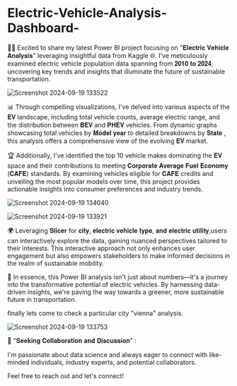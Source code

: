 # Electric-Vehicle-Analysis-Dashboard-

🚗💡 Excited to share my latest Power BI project focusing on "𝐄𝐥𝐞𝐜𝐭𝐫𝐢𝐜 𝐕𝐞𝐡𝐢𝐜𝐥𝐞 𝐀𝐧𝐚𝐥𝐲𝐬𝐢𝐬" leveraging insightful data from Kaggle 🌐. I've meticulously examined electric vehicle population data spanning from 𝟐𝟎𝟏𝟎 𝐭𝐨 𝟐𝟎𝟐𝟒, uncovering key trends and insights that illuminate the future of sustainable transportation.

![Screenshot 2024-09-19 133522](https://github.com/user-attachments/assets/5dec9c04-e3bc-4e1a-8614-c601845ec22c)

📊 Through compelling visualizations, I've delved into various aspects of the 𝐄𝐕 landscape, including total vehicle counts, average electric range, and the distribution between 𝐁𝐄𝐕 and 𝐏𝐇𝐄𝐕 vehicles. From dynamic graphs showcasing total vehicles by 𝐌𝐨𝐝𝐞𝐥 𝐲𝐞𝐚𝐫 to detailed breakdowns by 𝐒𝐭𝐚𝐭𝐞 , this analysis offers a comprehensive view of the evolving 𝐄𝐕 market.

🏆 Additionally, I've identified the top 10 vehicle makes dominating the 𝐄𝐕 space and their contributions to meeting 𝐂𝐨𝐫𝐩𝐨𝐫𝐚𝐭𝐞 𝐀𝐯𝐞𝐫𝐚𝐠𝐞 𝐅𝐮𝐞𝐥 𝐄𝐜𝐨𝐧𝐨𝐦𝐲 (𝐂𝐀𝐅𝐄)
standards. By examining vehicles eligible for 𝐂𝐀𝐅𝐄 credits and unveiling the most popular models over time, this project provides actionable insights into consumer preferences and industry trends.

![Screenshot 2024-09-19 134040](https://github.com/user-attachments/assets/5d10bede-10c3-4c77-9fba-dcadb77cc72a)


![Screenshot 2024-09-19 133921](https://github.com/user-attachments/assets/d2a68233-dd0c-4e0d-b2fd-ba9f093886ac)

🌍 Leveraging 𝐒𝐥𝐢𝐜𝐞𝐫 for 𝐜𝐢𝐭𝐲, 𝐞𝐥𝐞𝐜𝐭𝐫𝐢𝐜 𝐯𝐞𝐡𝐢𝐜𝐥𝐞 𝐭𝐲𝐩𝐞, 𝐚𝐧𝐝 𝐞𝐥𝐞𝐜𝐭𝐫𝐢𝐜 𝐮𝐭𝐢𝐥𝐢𝐭𝐲,users can interactively explore the data, gaining nuanced perspectives tailored to their interests. This interactive approach not only enhances user engagement but also empowers stakeholders to make informed decisions in the realm of sustainable mobility.

🌱 In essence, this Power BI analysis isn't just about numbers—it's a journey into the transformative potential of electric vehicles. By harnessing data-driven insights, we're paving the way towards a greener, more sustainable future in transportation. 

finally lets come to check a particular city "vienna" analysis.

![Screenshot 2024-09-19 133753](https://github.com/user-attachments/assets/a8d818a3-c802-40c4-bf73-0d66e5f6b795)


🌟 "𝐒𝐞𝐞𝐤𝐢𝐧𝐠 𝐂𝐨𝐥𝐥𝐚𝐛𝐨𝐫𝐚𝐭𝐢𝐨𝐧 𝐚𝐧𝐝 𝐃𝐢𝐬𝐜𝐮𝐬𝐬𝐢𝐨𝐧" :

I'm passionate about data science and always eager to connect with like-minded individuals, industry experts, and potential collaborators. 

Feel free to reach out and let's connect!
